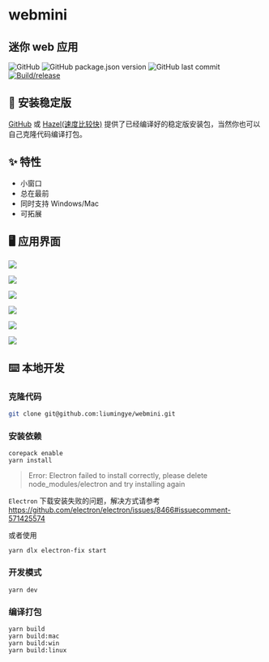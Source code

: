 # webmini

## 迷你 web 应用

![GitHub](https://img.shields.io/github/license/liumingye/webmini) ![GitHub package.json version](https://img.shields.io/github/package-json/v/liumingye/webmini) ![GitHub last commit](https://img.shields.io/github/last-commit/liumingye/webmini) [![Build/release](https://github.com/liumingye/webmini/actions/workflows/release.yml/badge.svg?branch=main)](https://github.com/liumingye/webmini/actions/workflows/release.yml)

## 💽 安装稳定版

[GitHub](https://github.com/liumingye/webmini/releases) 或 [Hazel(速度比较快)](https://webmini.vercel.app) 提供了已经编译好的稳定版安装包，当然你也可以自己克隆代码编译打包。

## ✨ 特性

- 小窗口
- 总在最前
- 同时支持 Windows/Mac
- 可拓展

## 🖥 应用界面

![](https://ae01.alicdn.com/kf/Hd2000eccbf63438c8540c5e974aac262S.png)

![](https://ae01.alicdn.com/kf/Hfad66a90c3c94120b9a3462d140e6476A.png)

![](https://ae01.alicdn.com/kf/H9721700495684e7ba9882200aa17c3fdG.png)

![](https://ae01.alicdn.com/kf/Haa5a0054ae6a4daa9075eb7fe7a67e94v.png)

![](https://ae01.alicdn.com/kf/H7cb239fc17e34c3a8d9d8e5a15453c93d.png)

![](https://ae01.alicdn.com/kf/H5710f7fbaf38452da4b05b60f27638dfg.png)

## ⌨️ 本地开发

### 克隆代码

```bash
git clone git@github.com:liumingye/webmini.git
```

### 安装依赖

```
corepack enable
yarn install
```

> Error: Electron failed to install correctly, please delete node_modules/electron and try installing again

`Electron` 下载安装失败的问题，解决方式请参考 https://github.com/electron/electron/issues/8466#issuecomment-571425574

或者使用

```
yarn dlx electron-fix start
```

### 开发模式

```
yarn dev
```

### 编译打包

```
yarn build
yarn build:mac
yarn build:win
yarn build:linux
```
